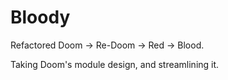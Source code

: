 # Bloody
Refactored Doom -> Re-Doom -> Red -> Blood.

Taking Doom's module design, and streamlining it.

